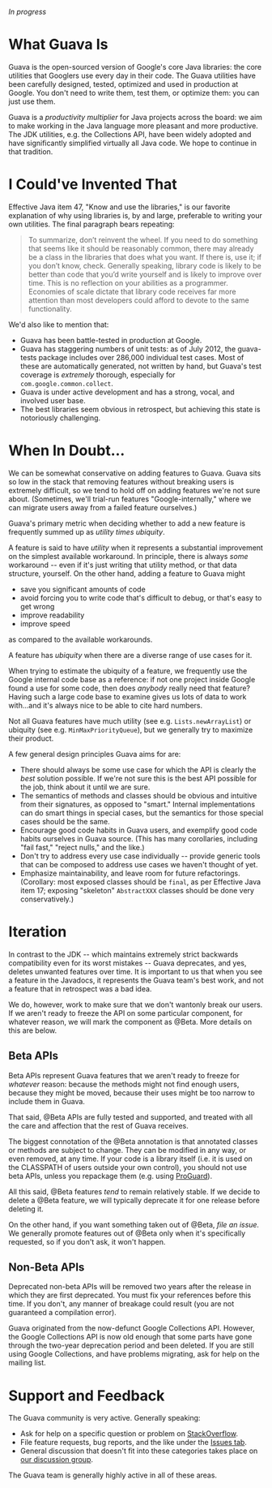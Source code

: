 _In progress_

# What Guava Is #
Guava is the open-sourced version of Google's core Java libraries: the core utilities that Googlers use every day in their code.  The Guava utilities have been carefully designed, tested, optimized and used in production at Google.  You don't need to write them, test them, or optimize them: you can just use them.

Guava is a _productivity multiplier_ for Java projects across the board: we aim to make working in the Java language more pleasant and more productive.  The JDK utilities, e.g. the Collections API, have been widely adopted and have significantly simplified virtually all Java code.  We hope to continue in that tradition.

# I Could've Invented That #
Effective Java item 47, "Know and use the libraries," is our favorite  explanation of why using libraries is, by and large, preferable to writing your own utilities.  The final paragraph bears repeating:

> To summarize, don’t reinvent the wheel. If you need to do something that seems like it should be reasonably common, there may already be a class in the libraries that does what you want. If there is, use it; if you don’t know, check. Generally speaking, library code is likely to be better than code that you’d write yourself and is likely to improve over time. This is no reflection on your abilities as a programmer. Economies of scale dictate that library code receives far more attention than most developers could afford to devote to the same functionality.

We'd also like to mention that:

  * Guava has been battle-tested in production at Google.
  * Guava has staggering numbers of unit tests: as of July 2012, the guava-tests package includes over 286,000 individual test cases.  Most of these are automatically generated, not written by hand, but Guava's test coverage is _extremely_ thorough, especially for `com.google.common.collect`.
  * Guava is under active development and has a strong, vocal, and involved user base.
  * The best libraries seem obvious in retrospect, but achieving this state is notoriously challenging.

# When In Doubt... #

We can be somewhat conservative on adding features to Guava.  Guava sits so low in the stack that removing features without breaking users is extremely difficult, so we tend to hold off on adding features we're not sure about.  (Sometimes, we'll trial-run features "Google-internally," where we can migrate users away from a failed feature ourselves.)

Guava's primary metric when deciding whether to add a new feature is frequently summed up as _utility times ubiquity_.

A feature is said to have _utility_ when it represents a substantial improvement on the simplest available workaround. In principle, there is always _some_ workaround -- even if it's just writing that utility method, or that data structure, yourself.  On the other hand, adding a feature to Guava might

  * save you significant amounts of code
  * avoid forcing you to write code that's difficult to debug, or that's easy to get wrong
  * improve readability
  * improve speed

as compared to the available workarounds.

A feature has _ubiquity_ when there are a diverse range of use cases for it.

When trying to estimate the ubiquity of a feature, we frequently use the Google internal code base as a reference: if not one project inside Google found a use for some code, then does _anybody_ really need that feature?  Having such a large code base to examine gives us lots of data to work with...and it's always nice to be able to cite hard numbers.

Not all Guava features have much utility (see e.g. `Lists.newArrayList`) or ubiquity (see e.g. `MinMaxPriorityQueue`), but we generally try to maximize their product.

A few general design principles Guava aims for are:

  * There should always be some use case for which the API is clearly the _best_ solution possible.  If we're not sure this is the best API possible for the job, think about it until we are sure.
  * The semantics of methods and classes should be obvious and intuitive from their signatures, as opposed to "smart."  Internal implementations can do smart things in special cases, but the semantics for those special cases should be the same.
  * Encourage good code habits in Guava users, and exemplify good code habits ourselves in Guava source.  (This has many corollaries, including "fail fast," "reject nulls," and the like.)
  * Don't try to address every use case individually -- provide generic tools that can be composed to address use cases we haven't thought of yet.
  * Emphasize maintainability, and leave room for future refactorings.  (Corollary: most exposed classes should be `final`, as per Effective Java item 17; exposing "skeleton" `AbstractXXX` classes should be done very conservatively.)

# Iteration #
In contrast to the JDK -- which maintains extremely strict backwards compatibility even for its worst mistakes -- Guava deprecates, and yes, deletes unwanted features over time.  It is important to us that when you see a feature in the Javadocs, it represents the Guava team's best work, and not a feature that in retrospect was a bad idea.

We do, however, work to make sure that we don't wantonly break our users.  If we aren't ready to freeze the API on some particular component, for whatever reason, we will mark the component as @Beta.  More details on this are below.

## Beta APIs ##
Beta APIs represent Guava features that we aren't ready to freeze for _whatever_ reason: because the methods might not find enough users, because they might be moved, because their uses might be too narrow to include them in Guava.

That said, @Beta APIs are fully tested and supported, and treated with all the care and affection that the rest of Guava receives.

The biggest connotation of the @Beta annotation is that annotated classes or methods are subject to change. They can be modified in any way, or even removed, at any time. If your code is a library itself (i.e. it is used on the CLASSPATH of users outside your own control), you should not use beta APIs, unless you repackage them (e.g. using [ProGuard](UsingProGuardWithGuava.md)).

All this said, @Beta features _tend_ to remain relatively stable.  If we decide to delete a @Beta feature, we will typically deprecate it for one release before deleting it.

On the other hand, if you want something taken out of @Beta, _file an issue._  We generally promote features out of @Beta only when it's specifically requested, so if you don't ask, it won't happen.

## Non-Beta APIs ##
Deprecated non-beta APIs will be removed two years after the
release in which they are first deprecated. You must fix your
references before this time. If you don't, any manner of breakage
could result (you are not guaranteed a compilation error).

Guava originated from the now-defunct Google Collections API.  However,  the Google Collections API is now old enough that some parts have gone through the two-year deprecation period and been deleted.  If you are still using Google Collections, and have problems migrating, ask for help on the mailing list.

# Support and Feedback #
The Guava community is very active.  Generally speaking:

  * Ask for help on a specific question or problem on [StackOverflow](http://stackoverflow.com/questions/ask?tags=java+guava).
  * File feature requests, bug reports, and the like under the [Issues tab](http://code.google.com/p/guava-libraries/issues/list).
  * General discussion that doesn't fit into these categories takes place on [our discussion group](http://groups.google.com/group/guava-discuss).

The Guava team is generally highly active in all of these areas.